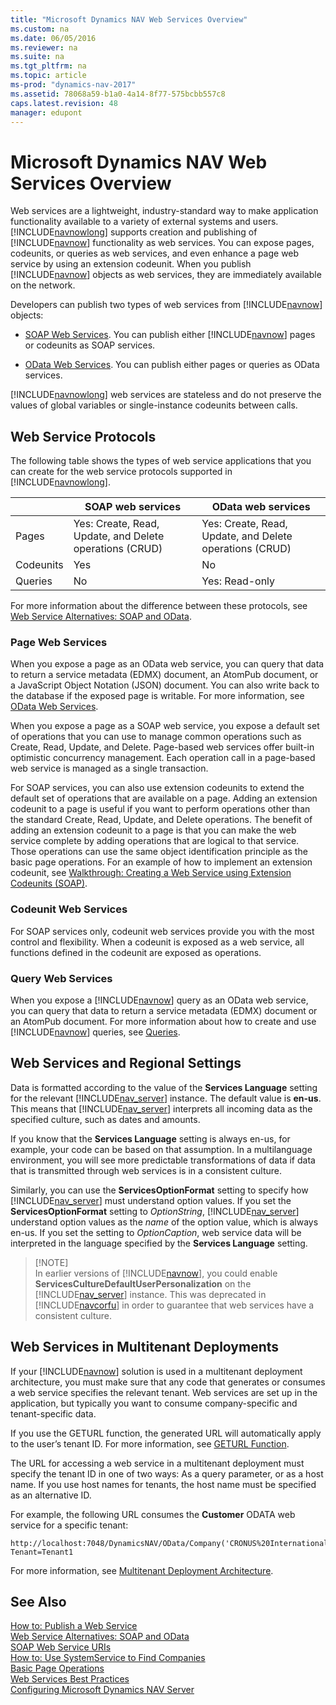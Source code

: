 ```yaml
---
title: "Microsoft Dynamics NAV Web Services Overview"
ms.custom: na
ms.date: 06/05/2016
ms.reviewer: na
ms.suite: na
ms.tgt_pltfrm: na
ms.topic: article
ms-prod: "dynamics-nav-2017"
ms.assetid: 78068a59-b1a0-4a14-8f77-575bcbb557c8
caps.latest.revision: 48
manager: edupont
---
```

# Microsoft Dynamics NAV Web Services Overview
Web services are a lightweight, industry-standard way to make application functionality available to a variety of external systems and users. [!INCLUDE[navnowlong](includes/navnowlong_md.md)] supports creation and publishing of [!INCLUDE[navnow](includes/navnow_md.md)] functionality as web services. You can expose pages, codeunits, or queries as web services, and even enhance a page web service by using an extension codeunit. When you publish [!INCLUDE[navnow](includes/navnow_md.md)] objects as web services, they are immediately available on the network.  

 Developers can publish two types of web services from [!INCLUDE[navnow](includes/navnow_md.md)] objects:  

-   [SOAP Web Services](SOAP-Web-Services.md). You can publish either [!INCLUDE[navnow](includes/navnow_md.md)] pages or codeunits as SOAP services.  

-   [OData Web Services](OData-Web-Services.md). You can publish either pages or queries as OData services.  

 [!INCLUDE[navnowlong](includes/navnowlong_md.md)] web services are stateless and do not preserve the values of global variables or single-instance codeunits between calls.  

## Web Service Protocols  
 The following table shows the types of web service applications that you can create for the web service protocols supported in [!INCLUDE[navnowlong](includes/navnowlong_md.md)].  

||SOAP web services|OData web services|  
|-|-----------------------|------------------------|  
|Pages|Yes: Create, Read, Update, and Delete operations \(CRUD\)|Yes: Create, Read, Update, and Delete operations \(CRUD\)|  
|Codeunits|Yes|No|  
|Queries|No|Yes: Read-only|  

 For more information about the difference between these protocols, see [Web Service Alternatives: SOAP and OData](Web%20Service%20Alternatives:%20SOAP%20and%20OData.md).  

### Page Web Services  
 When you expose a page as an OData web service, you can query that data to return a service metadata \(EDMX\) document, an AtomPub document, or a JavaScript Object Notation \(JSON\) document. You can also write back to the database if the exposed page is writable. For more information, see [OData Web Services](OData-Web-Services.md).  

 When you expose a page as a SOAP web service, you expose a default set of operations that you can use to manage common operations such as Create, Read, Update, and Delete. Page-based web services offer built-in optimistic concurrency management. Each operation call in a page-based web service is managed as a single transaction.  

 For SOAP services, you can also use extension codeunits to extend the default set of operations that are available on a page. Adding an extension codeunit to a page is useful if you want to perform operations other than the standard Create, Read, Update, and Delete operations. The benefit of adding an extension codeunit to a page is that you can make the web service complete by adding operations that are logical to that service. Those operations can use the same object identification principle as the basic page operations. For an example of how to implement an extension codeunit, see [Walkthrough: Creating a Web Service using Extension Codeunits \(SOAP\)](Walkthrough:%20Creating%20a%20Web%20Service%20using%20Extension%20Codeunits%20\(SOAP\).md).  

### Codeunit Web Services  
 For SOAP services only, codeunit web services provide you with the most control and flexibility. When a codeunit is exposed as a web service, all functions defined in the codeunit are exposed as operations.  

### Query Web Services  
 When you expose a [!INCLUDE[navnow](includes/navnow_md.md)] query as an OData web service, you can query that data to return a service metadata \(EDMX\) document or an AtomPub document. For more information about how to create and use [!INCLUDE[navnow](includes/navnow_md.md)] queries, see [Queries](Queries.md).  

## Web Services and Regional Settings  
 Data is formatted according to the value of the **Services Language** setting for the relevant [!INCLUDE[nav_server](includes/nav_server_md.md)] instance. The default value is **en-us**. This means that [!INCLUDE[nav_server](includes/nav_server_md.md)] interprets all incoming data as the specified culture, such as dates and amounts.  

 If you know that the **Services Language** setting is always en-us, for example, your code can be based on that assumption. In a multilanguage environment, you will see more predictable transformations of data if data that is transmitted through web services is in a consistent culture.  

 Similarly, you can use the **ServicesOptionFormat** setting to specify how [!INCLUDE[nav_server](includes/nav_server_md.md)] must understand option values. If you set the **ServicesOptionFormat** setting to *OptionString*, [!INCLUDE[nav_server](includes/nav_server_md.md)] understand option values as the *name* of the option value, which is always en\-us. If you set the setting to *OptionCaption*, web service data will be interpreted in the language specified by the **Services Language** setting.  

>    [!NOTE]  
>    In earlier versions of [!INCLUDE[navnow](includes/navnow_md.md)], you could enable **ServicesCultureDefaultUserPersonalization** on the [!INCLUDE[nav_server](includes/nav_server_md.md)] instance. This was deprecated in [!INCLUDE[navcorfu](includes/navcorfu_md.md)] in order to guarantee that web services have a consistent culture.  

## Web Services in Multitenant Deployments  
 If your [!INCLUDE[navnow](includes/navnow_md.md)] solution is used in a multitenant deployment architecture, you must make sure that any code that generates or consumes a web service specifies the relevant tenant. Web services are set up in the application, but typically you want to consume company-specific and tenant-specific data.  

 If you use the GETURL function, the generated URL will automatically apply to the user’s tenant ID. For more information, see [GETURL Function](GETURL-Function.md).  

 The URL for accessing a web service in a multitenant deployment must specify the tenant ID in one of two ways: As a query parameter, or as a host name. If you use host names for tenants, the host name must be specified as an alternative ID.  

 For example, the following URL consumes the **Customer** ODATA web service for a specific tenant:  

```  
http://localhost:7048/DynamicsNAV/OData/Company('CRONUS%20International%20Ltd.')/Customer?Tenant=Tenant1  
```  

 For more information, see [Multitenant Deployment Architecture](Multitenant-Deployment-Architecture.md).  

## See Also  
 [How to: Publish a Web Service](How%20to:%20Publish%20a%20Web%20Service.md)   
 [Web Service Alternatives: SOAP and OData](Web%20Service%20Alternatives:%20SOAP%20and%20OData.md)   
 [SOAP Web Service URIs](SOAP-Web-Service-URIs.md)   
 [How to: Use SystemService to Find Companies](How%20to:%20Use%20SystemService%20to%20Find%20Companies.md)   
 [Basic Page Operations](Basic-Page-Operations.md)   
 [Web Services Best Practices](Web-Services-Best-Practices.md)   
 [Configuring Microsoft Dynamics NAV Server](Configuring-Microsoft-Dynamics-NAV-Server.md)
